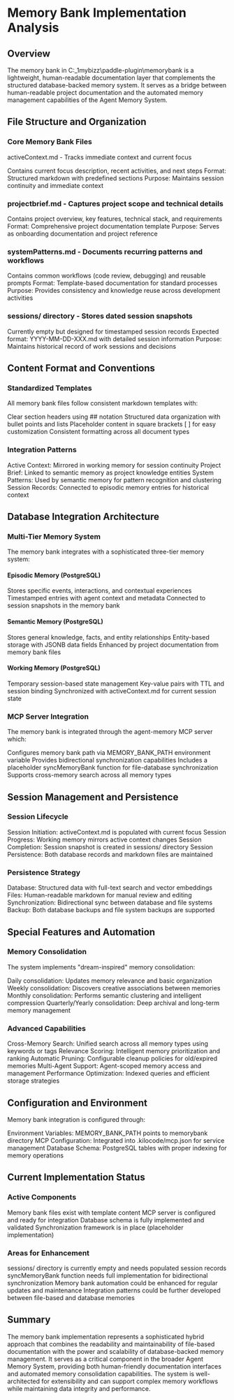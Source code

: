 # Memory Bank Implementation Analysis
## Overview
The memory bank in C:\_1mybizz\paddle-plugin\memorybank is a lightweight, human-readable documentation layer that complements the structured database-backed memory system. It serves as a bridge between human-readable project documentation and the automated memory management capabilities of the Agent Memory System.

## File Structure and Organization
### Core Memory Bank Files
activeContext.md - Tracks immediate context and current focus

Contains current focus description, recent activities, and next steps
Format: Structured markdown with predefined sections
Purpose: Maintains session continuity and immediate context
### projectbrief.md - Captures project scope and technical details

Contains project overview, key features, technical stack, and requirements
Format: Comprehensive project documentation template
Purpose: Serves as onboarding documentation and project reference
### systemPatterns.md - Documents recurring patterns and workflows

Contains common workflows (code review, debugging) and reusable prompts
Format: Template-based documentation for standard processes
Purpose: Provides consistency and knowledge reuse across development activities
### sessions/ directory - Stores dated session snapshots

Currently empty but designed for timestamped session records
Expected format: YYYY-MM-DD-XXX.md with detailed session information
Purpose: Maintains historical record of work sessions and decisions
## Content Format and Conventions
### Standardized Templates
All memory bank files follow consistent markdown templates with:

Clear section headers using ## notation
Structured data organization with bullet points and lists
Placeholder content in square brackets [ ] for easy customization
Consistent formatting across all document types
### Integration Patterns
Active Context: Mirrored in working memory for session continuity
Project Brief: Linked to semantic memory as project knowledge entities
System Patterns: Used by semantic memory for pattern recognition and clustering
Session Records: Connected to episodic memory entries for historical context
## Database Integration Architecture
### Multi-Tier Memory System
The memory bank integrates with a sophisticated three-tier memory system:

#### Episodic Memory (PostgreSQL)

Stores specific events, interactions, and contextual experiences
Timestamped entries with agent context and metadata
Connected to session snapshots in the memory bank
#### Semantic Memory (PostgreSQL)

Stores general knowledge, facts, and entity relationships
Entity-based storage with JSONB data fields
Enhanced by project documentation from memory bank files
#### Working Memory (PostgreSQL)

Temporary session-based state management
Key-value pairs with TTL and session binding
Synchronized with activeContext.md for current session state
### MCP Server Integration
The memory bank is integrated through the agent-memory MCP server which:

Configures memory bank path via MEMORY_BANK_PATH environment variable
Provides bidirectional synchronization capabilities
Includes a placeholder syncMemoryBank function for file-database synchronization
Supports cross-memory search across all memory types
## Session Management and Persistence
### Session Lifecycle
Session Initiation: activeContext.md is populated with current focus
Session Progress: Working memory mirrors active context changes
Session Completion: Session snapshot is created in sessions/ directory
Session Persistence: Both database records and markdown files are maintained
### Persistence Strategy
Database: Structured data with full-text search and vector embeddings
Files: Human-readable markdown for manual review and editing
Synchronization: Bidirectional sync between database and file systems
Backup: Both database backups and file system backups are supported
## Special Features and Automation
### Memory Consolidation
The system implements "dream-inspired" memory consolidation:

Daily consolidation: Updates memory relevance and basic organization
Weekly consolidation: Discovers creative associations between memories
Monthly consolidation: Performs semantic clustering and intelligent compression
Quarterly/Yearly consolidation: Deep archival and long-term memory management
### Advanced Capabilities
Cross-Memory Search: Unified search across all memory types using keywords or tags
Relevance Scoring: Intelligent memory prioritization and ranking
Automatic Pruning: Configurable cleanup policies for old/expired memories
Multi-Agent Support: Agent-scoped memory access and management
Performance Optimization: Indexed queries and efficient storage strategies
## Configuration and Environment
Memory bank integration is configured through:

Environment Variables: MEMORY_BANK_PATH points to memorybank directory
MCP Configuration: Integrated into .kilocode/mcp.json for service management
Database Schema: PostgreSQL tables with proper indexing for memory operations
## Current Implementation Status
### Active Components
Memory bank files exist with template content
MCP server is configured and ready for integration
Database schema is fully implemented and validated
Synchronization framework is in place (placeholder implementation)
### Areas for Enhancement
sessions/ directory is currently empty and needs populated session records
syncMemoryBank function needs full implementation for bidirectional synchronization
Memory bank automation could be enhanced for regular updates and maintenance
Integration patterns could be further developed between file-based and database memories
## Summary
The memory bank implementation represents a sophisticated hybrid approach that combines the readability and maintainability of file-based documentation with the power and scalability of database-backed memory management. It serves as a critical component in the broader Agent Memory System, providing both human-friendly documentation interfaces and automated memory consolidation capabilities. The system is well-architected for extensibility and can support complex memory workflows while maintaining data integrity and performance.